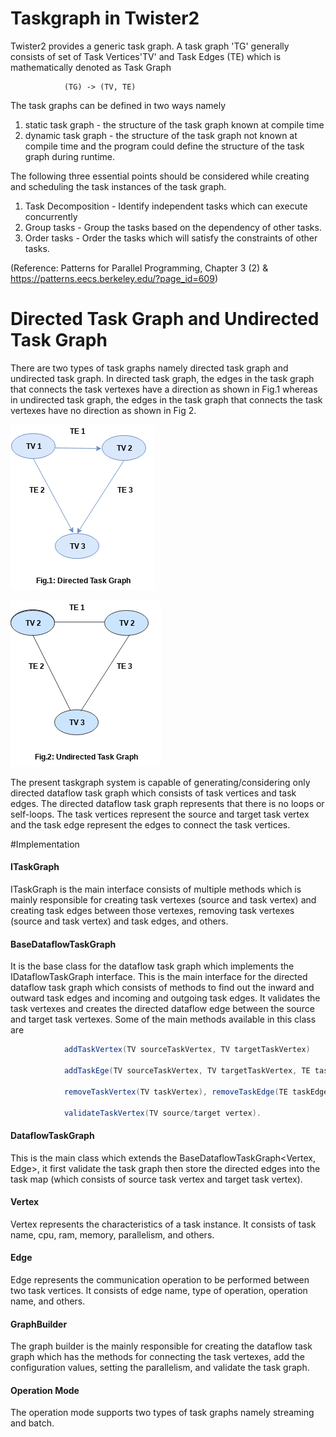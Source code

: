 Taskgraph in Twister2
=====================

Twister2 provides a generic task graph. A task graph 'TG' generally consists of set of Task 
Vertices'TV' and Task Edges (TE) which is mathematically denoted as Task Graph 
                
                (TG) -> (TV, TE)
                 
The task graphs can be defined in two ways namely

1. static task graph - the structure of the task graph known at compile time
2. dynamic task graph - the structure of the task graph not known at compile time and the program
could define the structure of the task graph during runtime.

The following three essential points should be considered while creating and scheduling the 
task instances of the task graph.

1. Task Decomposition - Identify independent tasks which can execute concurrently
2. Group tasks - Group the tasks based on the dependency of other tasks.
3. Order tasks - Order the tasks which will satisfy the constraints of other tasks.

(Reference: Patterns for Parallel Programming, Chapter 3 (2) 
& https://patterns.eecs.berkeley.edu/?page_id=609)

# Directed Task Graph and Undirected Task Graph
There are two types of task graphs namely directed task graph and undirected task graph. 
In directed task graph, the edges in the task graph that connects the task vertexes have a 
direction as shown in Fig.1 whereas in undirected task graph, the edges in the task graph that 
connects the task vertexes have no direction as shown in Fig 2.

![Alt text](directed.png)

![Alt text](undirected.png)

The present taskgraph system is capable of generating/considering only directed dataflow task graph 
which consists of task vertices and task edges. The directed dataflow task graph represents that
there is no loops or self-loops. The task vertices represent the source and target task vertex and 
the task edge represent the edges to connect the task vertices. 

#Implementation

#### ITaskGraph
ITaskGraph is the main interface consists of multiple methods which is mainly responsible for 
creating task vertexes (source and task vertex) and creating task edges between those vertexes, 
removing task vertexes (source and task vertex) and task edges, and others. 

#### BaseDataflowTaskGraph
It is the base class for the dataflow task graph which implements the IDataflowTaskGraph interface. 
This is the main interface for the directed dataflow task graph which consists of methods to find 
out the inward and outward task edges and incoming and outgoing task edges. It validates the task 
vertexes and creates the directed dataflow edge between the source and target task vertexes. 
Some of the main methods available in this class are 
```java            
            addTaskVertex(TV sourceTaskVertex, TV targetTaskVertex)
            
            addTaskEge(TV sourceTaskVertex, TV targetTaskVertex, TE taskEges)
            
            removeTaskVertex(TV taskVertex), removeTaskEdge(TE taskEdge)
            
            validateTaskVertex(TV source/target vertex). 
```     
#### DataflowTaskGraph
This is the main class which extends the BaseDataflowTaskGraph<Vertex, Edge>, it first validate the 
task graph then store the directed edges into the task map (which consists of source task vertex 
and target task vertex).

#### Vertex
Vertex represents the characteristics of a task instance. It consists of task name, cpu, ram, 
memory, parallelism, and others.

#### Edge
Edge represents the communication operation to be performed between two task vertices. It consists 
of edge name, type of operation, operation name, and others.

#### GraphBuilder
The graph builder is the mainly responsible for creating the dataflow task graph which has the 
methods for connecting the task vertexes, add the configuration values, setting the parallelism, 
and validate the task graph.

#### Operation Mode
The operation mode supports two types of task graphs namely streaming and batch.
